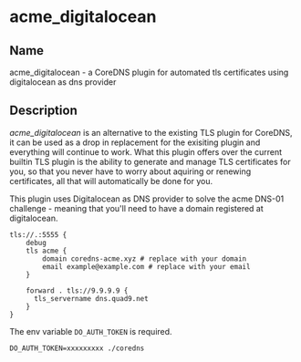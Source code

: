 # acme_digitalocean

## Name

acme_digitalocean - a CoreDNS plugin for automated tls certificates using digitalocean as dns provider

## Description

_acme_digitalocean_ is an alternative to the existing TLS plugin for CoreDNS, it can be used as a drop in replacement for the exisiting plugin and everything will continue to work.
What this plugin offers over the current builtin TLS plugin is the ability to generate and manage TLS certificates for you, so that you never have to worry about aquiring or renewing certificates,
all that will automatically be done for you.

This plugin uses Digitalocean as DNS provider to solve the acme DNS-01 challenge - meaning that you'll need to have a domain registered at digitalocean.

```
tls://.:5555 {
    debug
    tls acme {
        domain coredns-acme.xyz # replace with your domain
        email example@example.com # replace with your email
    }

    forward . tls://9.9.9.9 {
      tls_servername dns.quad9.net
    }
}
```

The env variable `DO_AUTH_TOKEN` is required.

```
DO_AUTH_TOKEN=xxxxxxxxx ./coredns
```
